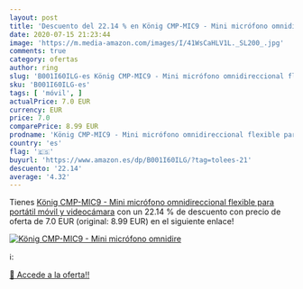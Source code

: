 ```yaml
---
layout: post
title: 'Descuento del 22.14 % en König CMP-MIC9 - Mini micrófono omnidire'
date: 2020-07-15 21:23:44
image: 'https://m.media-amazon.com/images/I/41WsCaHLV1L._SL200_.jpg'
comments: true
category: ofertas
author: ring
slug: 'B001I60ILG-es König CMP-MIC9 - Mini micrófono omnidireccional flexible...'
sku: 'B001I60ILG-es'
tags: [ 'móvil', ]
actualPrice: 7.0 EUR
currency: EUR
price: 7.0
comparePrice: 8.99 EUR
prodname: 'König CMP-MIC9 - Mini micrófono omnidireccional flexible para portátil  móvil y videocámara'
country: 'es'
flag: '🇪🇸'
buyurl: 'https://www.amazon.es/dp/B001I60ILG/?tag=tolees-21'
descuento: '22.14'
average: '4.32'
---
```


Tienes [König CMP-MIC9 - Mini micrófono omnidireccional flexible para portátil  móvil y videocámara](https://www.amazon.es/dp/B001I60ILG/?tag=tolees-21) con un 22.14 % de descuento con precio de oferta de 7.0 EUR (original: 8.99 EUR) en el siguiente enlace!

[![König CMP-MIC9 - Mini micrófono omnidire](https://m.media-amazon.com/images/I/41WsCaHLV1L._SL200_.jpg)](https://www.amazon.es/dp/B001I60ILG/?tag=tolees-21)

ℹ️:


[🛒 Accede a la oferta!!](https://www.amazon.es/dp/B001I60ILG/?tag=tolees-21)
